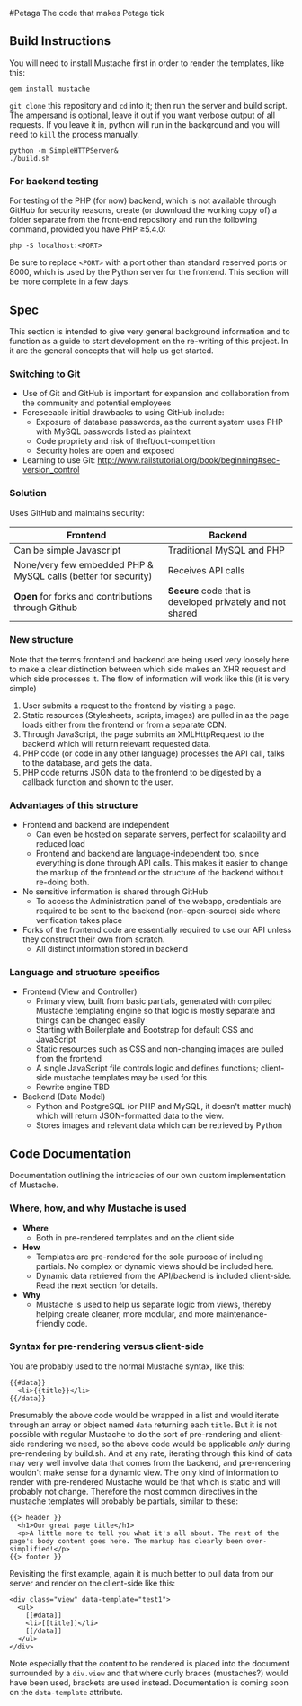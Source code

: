 #Petaga
The code that makes Petaga tick

## Build Instructions
You will need to install Mustache first in order to render the templates, like this:
```
gem install mustache
```
`git clone` this repository and `cd` into it; then run the server and build script. The ampersand is optional, leave it out if you want verbose output of all requests. If you leave it in, python will run in the background and you will need to `kill` the process manually.
```
python -m SimpleHTTPServer&
./build.sh
```
### For backend testing
For testing of the PHP (for now) backend, which is not available through GitHub for security reasons, create (or download the working copy of) a folder separate from the front-end repository and run the following command, provided you have PHP ≥5.4.0:
```
php -S localhost:<PORT>
```
Be sure to replace `<PORT>` with a port other than standard reserved ports or 8000, which is used by the Python server for the frontend. This section will be more complete in a few days.

## Spec
This section is intended to give very general background information and to function as a guide to start development on the re-writing of this project. In it are the general concepts that will help us get started.

### Switching to Git
- Use of Git and GitHub is important for expansion and collaboration from the community and potential employees
- Foreseeable initial drawbacks to using GitHub include:
  - Exposure of database passwords, as the current system uses PHP with MySQL passwords listed as plaintext
  - Code propriety and risk of theft/out-competition
  - Security holes are open and exposed
- Learning to use Git: http://www.railstutorial.org/book/beginning#sec-version_control

### Solution
Uses GitHub and maintains security:

| Frontend | Backend |
| -------- | ------- |
| Can be simple Javascript | Traditional MySQL and PHP |
| None/very few embedded PHP & MySQL calls (better for security) | Receives API calls |
| **Open** for forks and contributions through Github | **Secure** code that is developed privately and not shared |
  
### New structure
Note that the terms frontend and backend are being used very loosely here to make a clear distinction between which side makes an XHR request and which side processes it. The flow of information will work like this (it is very simple)

1. User submits a request to the frontend by visiting a page.
2. Static resources (Stylesheets, scripts, images) are pulled in as the page loads either from the frontend or from a separate CDN.
3. Through JavaScript, the page submits an XMLHttpRequest to the backend which will return relevant requested data.
4. PHP code (or code in any other language) processes the API call, talks to the database, and gets the data.
5. PHP code returns JSON data to the frontend to be digested by a callback function and shown to the user.

### Advantages of this structure
- Frontend and backend are independent
  - Can even be hosted on separate servers, perfect for scalability and reduced load
  - Frontend and backend are language-independent too, since everything is done through API calls. This makes it easier to change the markup of the frontend or the structure of the backend without re-doing both.
- No sensitive information is shared through GitHub
  - To access the Administration panel of the webapp, credentials are required to be sent to the backend (non-open-source) side where verification takes place
- Forks of the frontend code are essentially required to use our API unless they construct their own from scratch.
  - All distinct information stored in backend

### Language and structure specifics
- Frontend (View and Controller)
  - Primary view, built from basic partials, generated with compiled Mustache templating engine so that logic is mostly separate and things can be changed easily
  - Starting with Boilerplate and Bootstrap for default CSS and JavaScript
  - Static resources such as CSS and non-changing images are pulled from the frontend
  - A single JavaScript file controls logic and defines functions; client-side mustache templates may be used for this
  - Rewrite engine TBD
- Backend (Data Model)
  - Python and PostgreSQL (or PHP and MySQL, it doesn't matter much) which will return JSON-formatted data to the view.
  - Stores images and relevant data which can be retrieved by Python

## Code Documentation
Documentation outlining the intricacies of our own custom implementation of Mustache.

### Where, how, and why Mustache is used
- **Where**
  - Both in pre-rendered templates and on the client side
- **How**
  - Templates are pre-rendered for the sole purpose of including partials. No complex or dynamic views should be included here.
  - Dynamic data retrieved from the API/backend is included client-side. Read the next section for details.
- **Why**
  - Mustache is used to help us separate logic from views, thereby helping create cleaner, more modular, and more maintenance-friendly code.

### Syntax for pre-rendering versus client-side
You are probably used to the normal Mustache syntax, like this:
```
{{#data}}
  <li>{{title}}</li>
{{/data}}
```
Presumably the above code would be wrapped in a list and would iterate through an array or object named `data` returning each `title`. But it is not possible with regular Mustache to do the sort of pre-rendering and client-side rendering we need, so the above code would be applicable _only_ during pre-rendering by build.sh. And at any rate, iterating through this kind of data may very well involve data that comes from the backend, and pre-rendering wouldn't make sense for a dynamic view. The only kind of information to render with pre-rendered Mustache would be that which is static and will probably not change. Therefore the most common directives in the mustache templates will probably be partials, similar to these:
```
{{> header }}
  <h1>Our great page title</h1>
  <p>A little more to tell you what it's all about. The rest of the page's body content goes here. The markup has clearly been over-simplified!</p>
{{> footer }}
```
Revisiting the first example, again it is much better to pull data from our server and render on the client-side like this:
```
<div class="view" data-template="test1">
  <ul>
    [[#data]]
    <li>[[title]]</li>
    [[/data]]
  </ul>
</div>
```
Note especially that the content to be rendered is placed into the document surrounded by a `div.view` and that where curly braces (mustaches?) would have been used, brackets are used instead. Documentation is coming soon on the `data-template` attribute.

